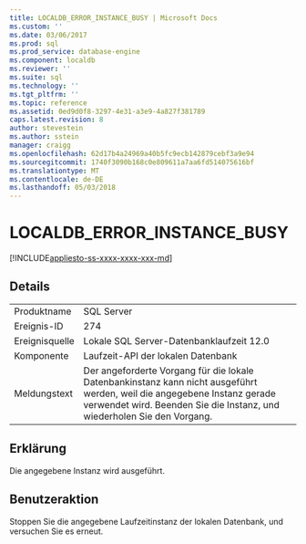 ```yaml
---
title: LOCALDB_ERROR_INSTANCE_BUSY | Microsoft Docs
ms.custom: ''
ms.date: 03/06/2017
ms.prod: sql
ms.prod_service: database-engine
ms.component: localdb
ms.reviewer: ''
ms.suite: sql
ms.technology: ''
ms.tgt_pltfrm: ''
ms.topic: reference
ms.assetid: 0ed9d0f8-3297-4e31-a3e9-4a827f381789
caps.latest.revision: 8
author: stevestein
ms.author: sstein
manager: craigg
ms.openlocfilehash: 62d17b4a24969a40b5fc9ecb142879cebf3a9e94
ms.sourcegitcommit: 1740f3090b168c0e809611a7aa6fd514075616bf
ms.translationtype: MT
ms.contentlocale: de-DE
ms.lasthandoff: 05/03/2018
---
```

# <a name="localdberrorinstancebusy"></a>LOCALDB_ERROR_INSTANCE_BUSY
[!INCLUDE[appliesto-ss-xxxx-xxxx-xxx-md](../../includes/appliesto-ss-xxxx-xxxx-xxx-md.md)]
    
## <a name="details"></a>Details  
  
|||  
|-|-|  
|Produktname|SQL Server|  
|Ereignis-ID|274|  
|Ereignisquelle|Lokale SQL Server-Datenbanklaufzeit 12.0|  
|Komponente|Laufzeit-API der lokalen Datenbank|  
|Meldungstext|Der angeforderte Vorgang für die lokale Datenbankinstanz kann nicht ausgeführt werden, weil die angegebene Instanz gerade verwendet wird. Beenden Sie die Instanz, und wiederholen Sie den Vorgang.|  
  
## <a name="explanation"></a>Erklärung  
 Die angegebene Instanz wird ausgeführt.  
  
## <a name="user-action"></a>Benutzeraktion  
 Stoppen Sie die angegebene Laufzeitinstanz der lokalen Datenbank, und versuchen Sie es erneut.  
  
  
